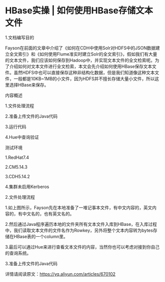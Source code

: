 # HBase实操 | 如何使用HBase存储文本文件

1.文档编写目的

Fayson在前面的文章中介绍了《如何在CDH中使用Solr对HDFS中的JSON数据建立全文索引》和《如何使用Flume准实时建立Solr的全文索引》，假如我们有大量的文本文件，我们应该如何保存到Hadoop中，并实现文本文件的全文检索呢。为了介绍如何对文本文件进行全文检索，本文会先介绍如何使用HBase保存文本文件。虽然HDFS中也可以直接保存这种非结构化数据，但是我们知道像这种文本文件，一般都是10KB~1MB的小文件，因为HDFS并不擅长存储大量小文件，所以这里选择HBase来保存。

内容概述

1.文件处理流程

2.准备上传文件的Java代码

3.运行代码

4.Hue中查询验证

测试环境

1.RedHat7.4

2.CM5.14.3

3.CDH5.14.2

4.集群未启用Kerberos

2.文件处理流程

1.如上图所示，Fayson先在本地准备了一堆记事本文件，有中文内容的，英文内容的，有中文名的，也有英文名的。

2.然后通过Java程序遍历本地的文件夹所有文本文件入库到HBase，在入库过程中，我们读取文本文件的文件名作为Rowkey，另外将整个文本内容转为bytes存储在HBase表的一个column里。

3.最后可以通过Hue来进行查看文本文件的内容，当然你也可以考虑对接到你自己的查询系统。

3.准备上传文件的Java代码

详情请阅读原文：https://yq.aliyun.com/articles/670102
